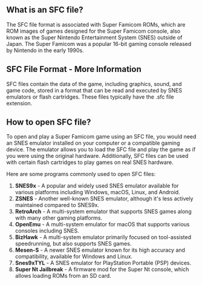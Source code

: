 ## What is an SFC file?

The SFC file format is associated with Super Famicom ROMs, which are ROM images of games designed for the Super Famicom console, also known as the Super Nintendo Entertainment System (SNES) outside of Japan. The Super Famicom was a popular 16-bit gaming console released by Nintendo in the early 1990s.

## SFC File Format - More Information

SFC files contain the data of the game, including graphics, sound, and game code, stored in a format that can be read and executed by SNES emulators or flash cartridges. These files typically have the .sfc file extension.

## How to open SFC file?

To open and play a Super Famicom game using an SFC file, you would need an SNES emulator installed on your computer or a compatible gaming device. The emulator allows you to load the SFC file and play the game as if you were using the original hardware. Additionally, SFC files can be used with certain flash cartridges to play games on real SNES hardware.

Here are some programs commonly used to open SFC files:

1.  **SNES9x** - A popular and widely used SNES emulator available for various platforms including Windows, macOS, Linux, and Android.
1.  **ZSNES** - Another well-known SNES emulator, although it's less actively maintained compared to SNES9x.
1.  **RetroArch** - A multi-system emulator that supports SNES games along with many other gaming platforms.
1.  **OpenEmu** - A multi-system emulator for macOS that supports various consoles including SNES.
1.  **BizHawk** - A multi-system emulator primarily focused on tool-assisted speedrunning, but also supports SNES games.
1.  **Mesen-S** - A newer SNES emulator known for its high accuracy and compatibility, available for Windows and Linux.
1.  **Snes9xTYL** - A SNES emulator for PlayStation Portable (PSP) devices.
1.  **Super Nt Jailbreak** - A firmware mod for the Super Nt console, which allows loading ROMs from an SD card.







